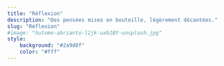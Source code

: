 ```yaml
---
title: "Réflexion"
description: "Des pensées mises en bouteille, légèrement décantées."
slug: "Réflexion"
#image: "hutomo-abrianto-l2jk-uxb1BY-unsplash.jpg"
style:
    background: "#2a9d8f"
    color: "#fff"
---
```

